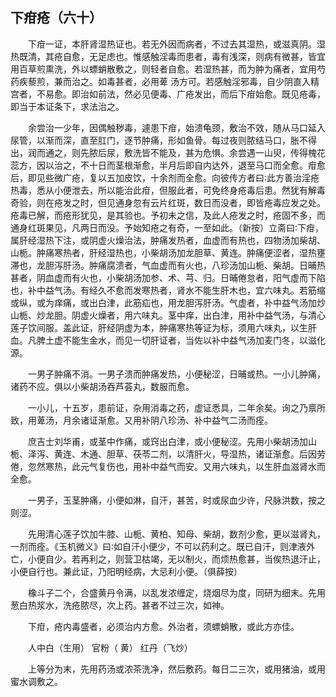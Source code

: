 ## 下疳疮（六十）


&emsp;&emsp;下疳一证，本肝肾湿热证也。若无外因而病者，不过去其湿热，或滋真阴。湿热既清，其疮自愈，无足虑也。惟感触淫毒而患者，毒有浅深，则病有微甚，皆宜用百草煎熏洗，外以螵蛸散敷之，则轻者自愈。若湿热甚，而为肿为痛者，宜用芍药疾藜煎，兼而治之。如毒甚者，必用萆 汤方可。若感触淫邪毒，自少阴直入精宫者，不易愈。即治如前法，然必见便毒、广疮发出，而后下疳始愈。既见疮毒，即当于本证条下，求法治之。

&emsp;&emsp;余尝治一少年，因偶触秽毒，遽患下疳，始溃龟颈，敷治不效，随从马口延入尿管，以渐而深，直至肛门，逐节肿痛，形如鱼骨。每过夜则脓结马口，胀不得出，润而通之，则先脓后尿，敷洗皆不能及，甚为危惧。余尝遇一山臾，传得槐花蕊方，因以治之，不十日而茎根渐愈，半月后即自内达外，退至马口而全愈。疳愈后，即见些微广疮，复以五加皮饮，十余剂而全愈。向彼传方者曰∶此方善治淫疮热毒，悉从小便泄去，所以能治此疳，但服此者，可免终身疮毒后患。然犹有解毒奇验，则在疮发之时，但见通身忽有云片红斑，数日而没者，即皆疮毒应发之处。疮毒已解，而疮形犹见，是其验也。予初未之信，及此人疮发之时，疮固不多，而通身红斑果见，凡两日而没。予始知疮之有奇，一至如此。（新按）立斋曰∶下疳，属肝经湿热下注，或阴虚火燥治法，肿痛发热者，血虚而有热也，四物汤加柴胡、山栀。肿痛寒热者，肝经湿热也，小柴胡汤加龙胆草、黄连。肿痛便涩者，湿热壅滞也，龙胆泻肝汤。肿痛腐溃者，气血虚而有火也，八珍汤加山栀、柴胡。日晡热甚者，阴血虚而有火也，小柴胡汤加参、术、芎、归。日晡倦怠者，阳气虚而下陷也，补中益气汤。有经久不愈而发寒热者，肾水不能生肝木也，宜六味丸。若筋缩或纵，或为痒痛，或出白津，此筋疝也，用龙胆泻肝汤。气虚者，补中益气汤加炒山栀、炒龙胆。阴虚火燥者，用六味丸。茎中痒，出白津，用补中益气汤，与清心莲子饮间服。盖此证，肝经阴虚为本，肿痛寒热等证为标，须用六味丸，以生肝血。凡脾土虚不能生金水，而见一切肝证者，当佐以补中益气汤加麦门冬，以滋化源。

&emsp;&emsp;一男子肿痛不消。一男子溃而肿痛发热，小便秘涩，日晡或热。一小儿肿痛，诸药不应。俱以小柴胡汤吞芦荟丸，数服而愈。

&emsp;&emsp;一小儿，十五岁，患前证，杂用消毒之药，虚证悉具，二年余矣。询之乃禀所致，用萆汤，月余诸证渐愈。又用补阴八珍汤、补中益气二汤而痊。

&emsp;&emsp;庶吉士刘华甫，或茎中作痛，或窍出白津，或小便秘涩。先用小柴胡汤加山栀、泽泻、黄连、木通、胆草、茯苓二剂，以清肝火，导湿热，诸证渐愈。后因劳倦，忽然寒热，此元气复伤也，用补中益气而安。又用六味丸，以生肝血滋肾水而全愈。

&emsp;&emsp;一男子，玉茎肿痛，小便如淋，自汗，甚苦，时或尿血少许，尺脉洪数，按之则涩。

&emsp;&emsp;先用清心莲子饮加牛膝、山栀、黄柏、知母、柴胡，数剂少愈，更以滋肾丸，一剂而痊。《玉机微义》曰∶如自汗小便少，不可以药利之。既已自汗，则津液外亡，小便自少。若再利之，则营卫枯竭，无以制火，而烦热愈甚，当俟热退汗止，小便自行也。兼此证，乃阳明经病，大忌利小便。（俱薛按）

&emsp;&emsp;橡斗子二个，合盛黄丹令满，以乱发浓缠定，烧烟尽为度，同研为细末。先用葱白热浆水，洗疮脓尽，次上药。甚者不过三次，如神。

&emsp;&emsp;下疳，疮内毒盛者，必须治内方愈。外治者，须螵蛸散，或此方亦佳。

&emsp;&emsp;人中白（生用） 官粉（ 黄） 红丹（飞炒）

&emsp;&emsp;上等分为末，先用药汤或浓茶洗净，然后敷药。每日二三次，或用猪油，或用蜜水调敷之。

